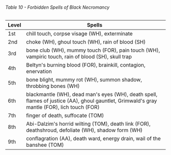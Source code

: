 ###### Table 10 - Forbidden Spells of Black Necromancy

| Level | Spells                                                                                                                                      |
| ----- | ------------------------------------------------------------------------------------------------------------------------------------------- |
| 1st   | chill touch, corpse visage (WH), exterminate                                                                                                |
| 2nd   | choke (WH), ghoul touch (WH), rain of blood (SH)                                                                                            |
| 3rd   | bone club (WH), mummy touch (FOR), pain touch (WH), vampiric touch, rain of blood (SH), skull trap                                          |
| 4th   | Beltyn's burning blood (FOR), brainkill, contagion, enervation                                                                              |
| 5th   | bone blight, mummy rot (WH), summon shadow, throbbing bones (WH)                                                                            |
| 6th   | blackmantle (WH), dead man's eyes (WH), death spell, flames of justice (AA), ghoul gauntlet, Grimwald's gray mantle (FOR), lich touch (FOR) |
| 7th   | finger of death, suffocate (TOM)                                                                                                            |
| 8th   | Abi-Dalzim's horrid wilting (TOM), death link (FOR), deathshroud, defoliate (WH), shadow form (WH)                                          |
| 9th   | conflagration (AA), death ward, energy drain, wail of the banshee (TOM)                                                                     | 



